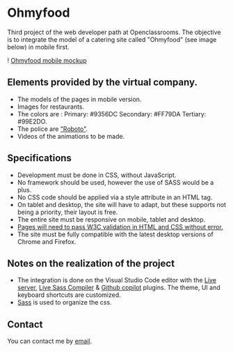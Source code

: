 # Ohmyfood

Third project of the web developer path at Openclassrooms. The objective is to integrate the model of a catering site called "Ohmyfood" (see image below) in mobile first.

! [Ohmyfood mobile mockup](./Img/maquettes/Accueil.png)

## Elements provided by the virtual company.

- The models of the pages in mobile version.
- Images for restaurants.
- The colors are : Primary: #9356DC Secondary: #FF79DA Tertiary: #99E2DO.
- The police are ["Roboto"](https://fonts.google.com/specimen/Roboto).
- Videos of the animations to be made.

## Specifications

- Development must be done in CSS, without JavaScript.
- No framework should be used, however the use of SASS would be a plus.
- No CSS code should be applied via a style attribute in an HTML tag.
- On tablet and desktop, the site will have to adapt, but these supports not being a priority, their layout is free.
- The entire site must be responsive on mobile, tablet and desktop.
- [Pages will need to pass W3C validation in HTML and CSS without error.](https://validator.w3.org)
- The site must be fully compatible with the latest desktop versions of Chrome and Firefox.

## Notes on the realization of the project

- The integration is done on the Visual Studio Code editor with the [Live server](https://marketplace.visualstudio.com/items?itemName=ritwickdey.LiveServer), [Live Sass Compiler](https://marketplace.visualstudio.com/items?itemName=ritwickdey.live-sass) & [Github copilot](https://copilot.github.com/) plugins. The theme, UI and keyboard shortcuts are customized.
- [Sass](https://sass-lang.com) is used to organize the css.

## Contact

You can contact me by [email](jeremy.lorette@outlook.com).
